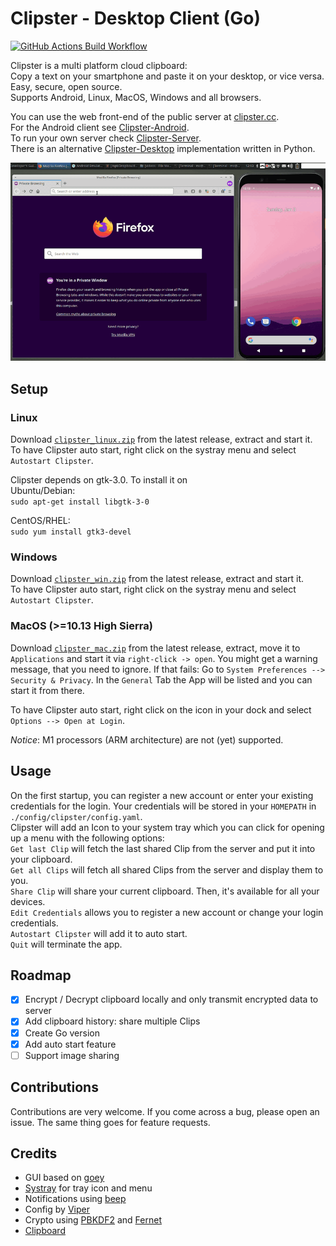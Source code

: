 # Clipster - Desktop Client (Go)

[![GitHub Actions Build Workflow](https://github.com/mc51/Clipster-Desktop/workflows/Build/badge.svg)](https://github.com/mc51/Clipster-Desktop/actions)  

Clipster is a multi platform cloud clipboard:  
Copy a text on your smartphone and paste it on your desktop, or vice versa.  
Easy, secure, open source.  
Supports Android, Linux, MacOS, Windows and all browsers.   

You can use the web front-end of the public server at [clipster.cc](https://clipster.cc).  
For the Android client see [Clipster-Android](https://github.com/mc51/Clipster-Android).  
To run your own server check [Clipster-Server](https://github.com/mc51/Clipster-Server).  
There is an alternative [Clipster-Desktop](https://github.com/mc51/Clipster-Desktop-Py) implementation written in Python.
  
![Clipster demo](assets/demo_01.gif)  
  
## Setup

### Linux 

Download [`clipster_linux.zip`](https://github.com/mc51/Clipster-Desktop/releases/latest/download/clipster_linux.zip) from the latest release, extract and start it.  
To have Clipster auto start, right click on the systray menu and select `Autostart Clipster`.  
  
Clipster depends on gtk-3.0. To install it on  
Ubuntu/Debian:  
`sudo apt-get install libgtk-3-0`  

CentOS/RHEL:  
`sudo yum install gtk3-devel`

### Windows  

Download [`clipster_win.zip`](https://github.com/mc51/Clipster-Desktop/releases/latest/download/clipster_win.zip) from the latest release, extract and start it.  
To have Clipster auto start, right click on the systray menu and select `Autostart Clipster`.

### MacOS (>=10.13 High Sierra)  

Download [`clipster_mac.zip`](https://github.com/mc51/Clipster-Desktop/releases/latest/download/clipster_mac.zip) from the latest release, extract, move it to `Applications` and start it via `right-click -> open`. You might get a warning message, that you need to ignore. If that fails:
Go to `System Preferences --> Security & Privacy`. In the `General` Tab the App will be listed and you can start it from there.  
  
To have Clipster auto start, right click on the icon in your dock and select `Options --> Open at Login`.  
  
*Notice*: M1 processors (ARM architecture) are not (yet) supported.

## Usage

On the first startup, you can register a new account or enter your existing credentials for the login. Your credentials will be stored in your `HOMEPATH` in `./config/clipster/config.yaml`.  
Clipster will add an Icon to your system tray which you can click for opening up a menu with the following options:  
`Get last Clip` will fetch the last shared Clip from the server and put it into your clipboard.  
`Get all Clips` will fetch all shared Clips from the server and display them to you.  
`Share Clip` will share your current clipboard. Then, it's available for all your devices.  
`Edit Credentials` allows you to register a new account or change your login credentials.  
`Autostart Clipster` will add it to auto start.  
`Quit` will terminate the app.

## Roadmap

- [x] Encrypt / Decrypt clipboard locally and only transmit encrypted data to server
- [x] Add clipboard history: share multiple Clips
- [x] Create Go version
- [x] Add auto start feature
- [ ] Support image sharing

## Contributions

Contributions are very welcome. If you come across a bug, please open an issue. The same thing goes for feature requests.

## Credits

- GUI based on [goey](https://pkg.go.dev/bitbucket.org/rj/goey)
- [Systray](https://pkg.go.dev/github.com/getlantern/systray) for tray icon and menu
- Notifications using [beep](https://github.com/gen2brain/beeep)
- Config by [Viper](https://github.com/spf13/viper)
- Crypto using [PBKDF2](https://pkg.go.dev/golang.org/x/crypto/pbkdf2) and [Fernet](https://github.com/fernet/fernet-go)
- [Clipboard](https://github.com/golang-design/clipboard)
